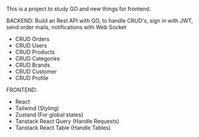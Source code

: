 This is a project to study GO and new things for frontend.

BACKEND:
Build an Rest API with GO, to handle CRUD's, sign in with JWT, send order mails, notifications with Web Socket
- CRUD Orders
- CRUD Users
- CRUD Products
- CRUD Categories
- CRUD Brands
- CRUD Customer
- CRUD Profile

FRONTEND:
- React
- Tailwind (Styling)
- Zustand (For global states)
- Tanstack React Query (Handle Requests)
- Tanstack React Table (Handle Tables)

